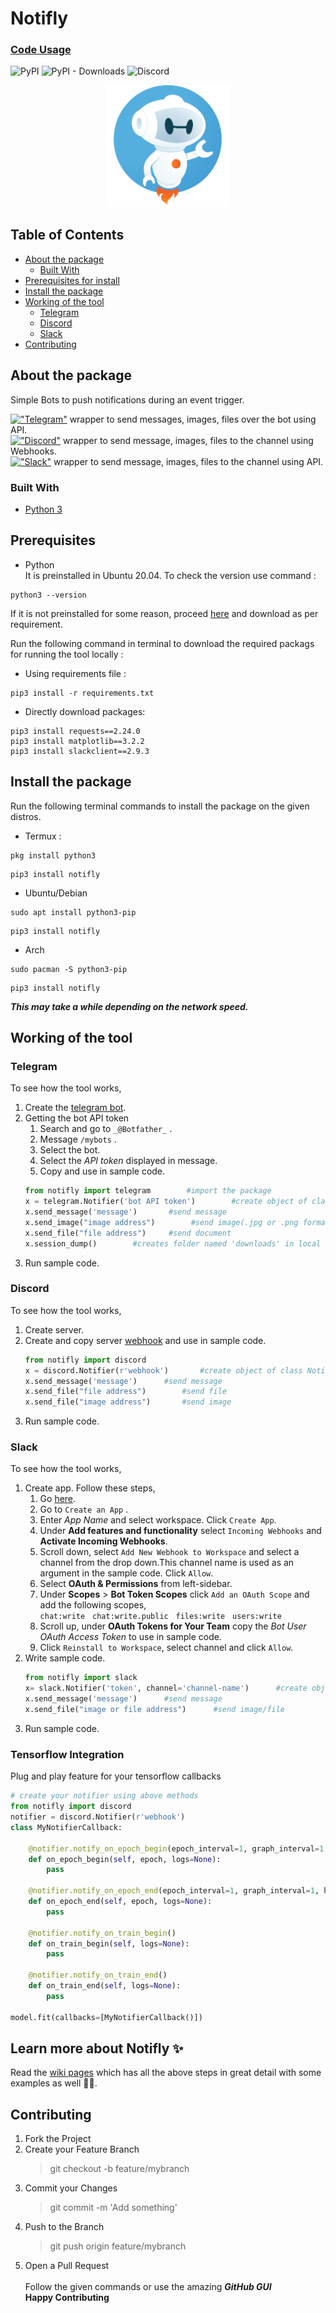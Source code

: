 # Notifly  
### [Code Usage](https://rexdivakar.github.io/Notifly/)
![PyPI](https://img.shields.io/pypi/v/notifly?logo=github&style=for-the-badge)
![PyPI - Downloads](https://img.shields.io/pypi/dm/notifly?color=green&style=for-the-badge&logo=github)
![Discord](https://img.shields.io/discord/760088481224851476?label=DISCORD&logo=discord&logoColor=green&style=for-the-badge)


<p align="center">	<p align="center">
<img src="https://raw.githubusercontent.com/rexdivakar/Notifly/main/.others/bot.png" width="200" alt="Logo">

## Table of Contents
* [About the package](#about-the-package)
  * [Built With](#built-with)
* [Prerequisites for install](#prerequisites)
* [Install the package](#install-the-package)
* [Working of the tool](#working-of-the-tool)
    * [Telegram](#telegram)
    * [Discord](#discord)
    * [Slack](#slack)
* [Contributing](#contributing)

## About the package
Simple Bots to push notifications during an event trigger. <br>

[!["Telegram"](https://img.shields.io/badge/%20Telegram-%20.svg?longCache=true&logo=telegram&colorB=blue)](https://telegram.org/) 
wrapper to send messages, images, files over the bot using API. <br>
[!["Discord"](https://img.shields.io/badge/%20Discord-%20.svg?longCache=true&logo=discord&colorB=lightblue)](https://discord.com/) 
wrapper to send message, images, files to the channel using Webhooks. <br>
[!["Slack"](https://img.shields.io/badge/%20slack-gray.svg?longCache=true&logo=slack&colorB=brightgreen)](https://slack.com) 
wrapper to send message, images, files to the channel using API.

### Built With
* [Python 3][1]

## Prerequisites
* Python<br>
It is preinstalled in Ubuntu 20.04. To check the version use command :
```
python3 --version
```
If it is not preinstalled for some reason, proceed [here][4] and download as per requirement.

Run the following command in terminal to download the required packags for running the tool locally : 
* Using requirements file :
```
pip3 install -r requirements.txt
```
* Directly download packages:
```
pip3 install requests==2.24.0
pip3 install matplotlib==3.2.2
pip3 install slackclient==2.9.3
```

## Install the package
Run the following terminal commands to install the package on the given distros.
* Termux :
```
pkg install python3 
```
```
pip3 install notifly
```
* Ubuntu/Debian
```
sudo apt install python3-pip
```
```
pip3 install notifly
```
* Arch
```
sudo pacman -S python3-pip
```
```
pip3 install notifly
```
***This may take a while depending on the network speed.***

## Working of the tool
### Telegram
To see how the tool works,
1. Create the [telegram bot][2].
2. Getting the bot API token
   1. Search and go to ```_@Botfather_``` .
   1. Message ```/mybots``` .
   1. Select the bot.
   1. Select the _API token_ displayed in message.
   1. Copy and use in sample code.
   ```python
   from notifly import telegram        #import the package    
   x = telegram.Notifier('bot API token')        #create object of class Notifier
   x.send_message('message')       #send message
   x.send_image("image address")        #send image(.jpg or .png format)
   x.send_file("file address")     #send document
   x.session_dump()        #creates folder named 'downloads' in local folder, downloads/saves message,chat details for current session in 'sessio_dump.json' file
    ```
3. Run sample code.
### Discord
To see how the tool works,
1. Create server.
2. Create and copy server [webhook][5] and use in sample code.
   ```python
   from notifly import discord
   x = discord.Notifier(r'webhook')       #create object of class Notifier
   x.send_message('message')      #send message
   x.send_file("file address")        #send file
   x.send_file("image address")       #send image
   ```
3. Run sample code.
### Slack
To see how the tool works,
1. Create app. Follow these steps,
    1. Go [here][6].
    2. Go to ```Create an App``` .
    3. Enter _App Name_ and select workspace. Click ```Create App```.
    4. Under **Add features and functionality** select ```Incoming Webhooks``` and **Activate Incoming Webhooks**.
    5. Scroll down, select ```Add New Webhook to Workspace``` and select a channel from the drop down.This channel name is used as an argument in the sample code. Click ```Allow```.
    6. Select **OAuth & Permissions** from left-sidebar.
    7. Under **Scopes** > **Bot Token Scopes**  click ```Add an OAuth Scope``` and add the following scopes,
       <br>```chat:write``` &nbsp; ```chat:write.public``` &nbsp; ```files:write``` &nbsp; ```users:write```
    8. Scroll up, under **OAuth Tokens for Your Team** copy the *Bot User OAuth Access Token* to use in sample code.
    9. Click ```Reinstall to Workspace```, select channel and click ```Allow```.
2. Write sample code.
   ```python
   from notifly import slack
   x= slack.Notifier('token', channel='channel-name')      #create object of class Notiflier
   x.send_message('message')      #send message
   x.send_file("image or file address")      #send image/file
   ```
3. Run sample code.

### Tensorflow Integration
Plug and play feature for your tensorflow callbacks
```python
# create your notifier using above methods
from notifly import discord
notifier = discord.Notifier(r'webhook') 
class MyNotifierCallback:

    @notifier.notify_on_epoch_begin(epoch_interval=1, graph_interval=1, hardware_stats_interval=1)
    def on_epoch_begin(self, epoch, logs=None):
        pass

    @notifier.notify_on_epoch_end(epoch_interval=1, graph_interval=1, hardware_stats_interval=1)
    def on_epoch_end(self, epoch, logs=None):
        pass

    @notifier.notify_on_train_begin()
    def on_train_begin(self, logs=None):
        pass

    @notifier.notify_on_train_end()
    def on_train_end(self, logs=None):
        pass

model.fit(callbacks=[MyNotifierCallback()])
```
## Learn more about Notifly ✨
Read the [wiki pages](https://github.com/rexdivakar/Notifly/wiki) which has all the above steps in great detail with some examples as well 🤩🎉.

## Contributing
1. Fork the Project
1. Create your Feature Branch 
   >git checkout -b feature/mybranch
1. Commit your Changes 
    >git commit -m 'Add something'
1. Push to the Branch
    >git push origin feature/mybranch
1. Open a Pull Request<br><br>
Follow the given commands or use the amazing ***GitHub GUI***<br>
**Happy Contributing**

[contributors-shield]: https://img.shields.io/github/contributors/rexdivakar/Telegram-Notifly.svg?style=flat-square
[contributors-url]: https://github.com/rexdivakar/Telegram-Notifly/graphs/contributors
[forks-shield]: https://img.shields.io/github/forks/rexdivakar/Telegram-Notifly.svg?style=flat-square
[forks-url]: https://github.com/rexdivakar/Telegram-Notifly/network/members
[stars-shield]: https://img.shields.io/github/stars/rexdivakar/Telegram-Notifly.svg?style=flat-square
[stars-url]: https://github.com/rexdivakar/Telegram-Notifly/stargazers
[issues-shield]: https://img.shields.io/github/issues/rexdivakar/Telegram-Notifly.svg?style=flat-square
[issues-url]: https://github.com/rexdivakar/Telegram-Notifly/issues
[license-shield]: https://img.shields.io/github/license/rexdivakar/Telegram-Notifly.svg?style=flat-square
[license-url]: https://github.com/rexdivakar/Telegram-Notifly/blob/master/LICENSE.txt
[1]:https://www.python.org/
[2]:https://telegram.org/blog/bot-revolution
[4]:https://www.python.org/downloads/
[5]:https://discordjs.guide/popular-topics/webhooks.html#fetching-all-webhooks-of-a-guild
[6]:https://api.slack.com/
